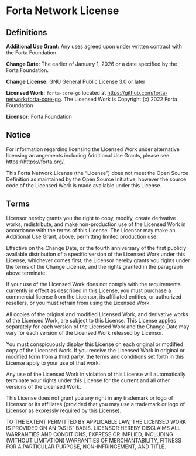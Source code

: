 # Forta Network License
## Definitions

**Additional Use Grant:** Any uses agreed upon under written contract with the Forta Foundation.

**Change Date:** The earlier of January 1, 2026 or a date specified by the Forta Foundation.

**Change License:** GNU General Public License 3.0 or later

**Licensed Work:** `forta-core-go` located at https://github.com/forta-network/forta-core-go. The Licensed Work is Copyright (c) 2022 Forta Foundation

**Licensor:**  Forta Foundation

## Notice
For information regarding licensing the Licensed Work under alternative licensing arrangements including Additional Use Grants, please see https://https://forta.org/.


This Forta Network License (the “License”) does not meet the Open Source Definition as maintained by the Open Source Initiative, however the source code of the Licensed Work is made available under this License.

## Terms

Licensor hereby grants you the right to copy, modify, create derivative works, redistribute, and make non-production use of the Licensed Work in accordance with the terms of this License. The Licensor may make an Additional Use Grant, above, permitting limited production use.


Effective on the Change Date, or the fourth anniversary of the first publicly available distribution of a specific version of the Licensed Work under this License, whichever comes first, the Licensor hereby grants you rights under the terms of the Change License, and the rights granted in the paragraph above terminate.


If your use of the Licensed Work does not comply with the requirements currently in effect as described in this License, you must purchase a commercial license from the Licensor, its affiliated entities, or authorized resellers, or you must refrain from using the Licensed Work.


All copies of the original and modified Licensed Work, and derivative works of the Licensed Work, are subject to this License. This License applies separately for each version of the Licensed Work and the Change Date may vary for each version of the Licensed Work released by Licensor.


You must conspicuously display this License on each original or modified copy of the Licensed Work. If you receive the Licensed Work in original or modified form from a third party, the terms and conditions set forth in this License apply to your use of that work.


Any use of the Licensed Work in violation of this License will automatically terminate your rights under this License for the current and all other versions of the Licensed Work.


This License does not grant you any right in any trademark or logo of Licensor or its affiliates (provided that you may use a trademark or logo of Licensor as expressly required by this License).


TO THE EXTENT PERMITTED BY APPLICABLE LAW, THE LICENSED WORK IS PROVIDED ON AN “AS IS” BASIS. LICENSOR HEREBY DISCLAIMS ALL WARRANTIES AND CONDITIONS, EXPRESS OR IMPLIED, INCLUDING (WITHOUT LIMITATION) WARRANTIES OF MERCHANTABILITY, FITNESS FOR A PARTICULAR PURPOSE, NON-INFRINGEMENT, AND TITLE.  